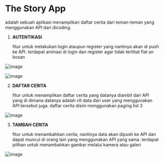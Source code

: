 
# The Story App

adalah sebuah aplikasi menampilkan daftar cerita dari teman-teman yang menggunakan API dari dicoding. 

1. **AUTENTIKASI** <P>
fitur untuk melakukan login ataupun register yang nantinya akan di push ke API. terdapat animasi di login dan register agar tidak terlihat flat an bosan

![image](https://github.com/alxndrzk/TheStoryApp-2/assets/114162770/b6c07e6b-238b-417d-9b1a-677f19aaa20e)


![image](https://github.com/alxndrzk/TheStoryApp-2/assets/114162770/0bf6969b-7695-4b66-a8ec-091f9c1d319c)

2. **DAFTAR CERITA** <P>
fitur untuk menampilkan daftar cerita yang datanya diambil dari API yang di dimana datanya adalah rill data dari user yang menggunakan API tersebut juga. daftar cerita disini menggunakan paging list 3

![image](https://github.com/alxndrzk/TheStoryApp-2/assets/114162770/2f506be9-a6a9-4259-a548-7eb88f28cfc4)

3. **TAMBAH CERITA** <P>
fitur untuk menambahkan cerita, nantinya data akan dipush ke API dan dapat muncul di orang lain yang menggunakan API yang sama. terdapat pilihan untuk menambahkan gambar melalui kamera atau galeri

![image](https://github.com/alxndrzk/TheStoryApp-2/assets/114162770/ccce676c-0f46-4dff-88ab-3999b4bbf425)
